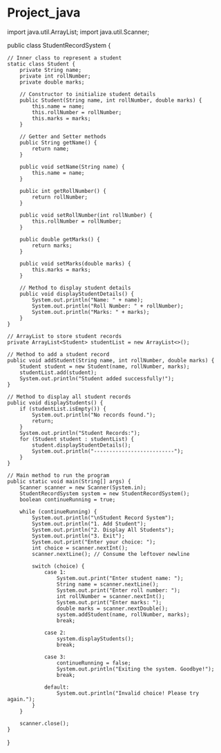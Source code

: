 # Project_java
import java.util.ArrayList;
import java.util.Scanner;

public class StudentRecordSystem {

    // Inner class to represent a student
    static class Student {
        private String name;
        private int rollNumber;
        private double marks;

        // Constructor to initialize student details
        public Student(String name, int rollNumber, double marks) {
            this.name = name;
            this.rollNumber = rollNumber;
            this.marks = marks;
        }

        // Getter and Setter methods
        public String getName() {
            return name;
        }

        public void setName(String name) {
            this.name = name;
        }

        public int getRollNumber() {
            return rollNumber;
        }

        public void setRollNumber(int rollNumber) {
            this.rollNumber = rollNumber;
        }

        public double getMarks() {
            return marks;
        }

        public void setMarks(double marks) {
            this.marks = marks;
        }

        // Method to display student details
        public void displayStudentDetails() {
            System.out.println("Name: " + name);
            System.out.println("Roll Number: " + rollNumber);
            System.out.println("Marks: " + marks);
        }
    }

    // ArrayList to store student records
    private ArrayList<Student> studentList = new ArrayList<>();

    // Method to add a student record
    public void addStudent(String name, int rollNumber, double marks) {
        Student student = new Student(name, rollNumber, marks);
        studentList.add(student);
        System.out.println("Student added successfully!");
    }

    // Method to display all student records
    public void displayStudents() {
        if (studentList.isEmpty()) {
            System.out.println("No records found.");
            return;
        }
        System.out.println("Student Records:");
        for (Student student : studentList) {
            student.displayStudentDetails();
            System.out.println("--------------------------");
        }
    }

    // Main method to run the program
    public static void main(String[] args) {
        Scanner scanner = new Scanner(System.in);
        StudentRecordSystem system = new StudentRecordSystem();
        boolean continueRunning = true;

        while (continueRunning) {
            System.out.println("\nStudent Record System");
            System.out.println("1. Add Student");
            System.out.println("2. Display All Students");
            System.out.println("3. Exit");
            System.out.print("Enter your choice: ");
            int choice = scanner.nextInt();
            scanner.nextLine(); // Consume the leftover newline

            switch (choice) {
                case 1:
                    System.out.print("Enter student name: ");
                    String name = scanner.nextLine();
                    System.out.print("Enter roll number: ");
                    int rollNumber = scanner.nextInt();
                    System.out.print("Enter marks: ");
                    double marks = scanner.nextDouble();
                    system.addStudent(name, rollNumber, marks);
                    break;

                case 2:
                    system.displayStudents();
                    break;

                case 3:
                    continueRunning = false;
                    System.out.println("Exiting the system. Goodbye!");
                    break;

                default:
                    System.out.println("Invalid choice! Please try again.");
            }
        }

        scanner.close();
    }
}

